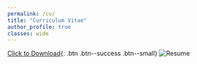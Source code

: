 ```yaml
---
permalink: /cv/
title: "Curriculum Vitae"
author_profile: true
classes: wide
---
```

[Click to Download](/pdfs/Resume.pdf){: .btn .btn--success .btn--small}
<img src="/images/Resume.png" alt="Resume">
